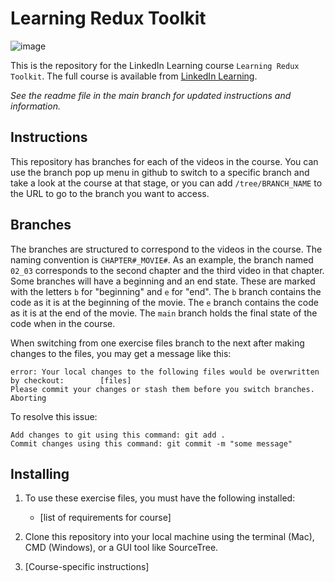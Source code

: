 # Learning Redux Toolkit

![image](https://github.com/imshuffling/redux-toolkit/assets/739061/3554fe3a-c86b-41e4-9f25-17e8114e5d7e)

This is the repository for the LinkedIn Learning course `Learning Redux Toolkit`. The full course is available from [LinkedIn Learning](https://www.linkedin.com/learning/).

*See the readme file in the main branch for updated instructions and information.*

## Instructions

This repository has branches for each of the videos in the course. You can use the branch pop up menu in github to switch to a specific branch and take a look at the course at that stage, or you can add `/tree/BRANCH_NAME` to the URL to go to the branch you want to access.

## Branches

The branches are structured to correspond to the videos in the course. The naming convention is `CHAPTER#_MOVIE#`. As an example, the branch named `02_03` corresponds to the second chapter and the third video in that chapter.
Some branches will have a beginning and an end state. These are marked with the letters `b` for "beginning" and `e` for "end". The `b` branch contains the code as it is at the beginning of the movie. The `e` branch contains the code as it is at the end of the movie. The `main` branch holds the final state of the code when in the course.

When switching from one exercise files branch to the next after making changes to the files, you may get a message like this:

    error: Your local changes to the following files would be overwritten by checkout:        [files]
    Please commit your changes or stash them before you switch branches.
    Aborting

To resolve this issue:

    Add changes to git using this command: git add .
    Commit changes using this command: git commit -m "some message"

## Installing

1. To use these exercise files, you must have the following installed:
   - [list of requirements for course]

2. Clone this repository into your local machine using the terminal (Mac), CMD (Windows), or a GUI tool like SourceTree.
3. [Course-specific instructions]

